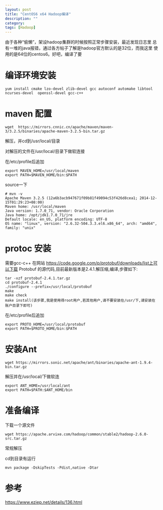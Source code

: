 ```yaml
---
layout: post
title: "CentOS6 x64 Hadoop编译"
description: ""
category:
tags: [Hadoop]
---
```



由于各种“偷懒”，架设hadoop集群的时候按照正常步骤安装，最近发现日志里
总有一堆的java报错，通过各方帖子了解是hadoop官方默认的是32位，而我这里
使用的是64位的centos6。好吧，编译了要


# 编译环境安装

    yum install cmake lzo-devel zlib-devel gcc autoconf automake libtool ncurses-devel  openssl-devel gcc-c++


# maven 配置

    wget  https://mirrors.cnnic.cn/apache/maven/maven-3/3.2.5/binaries/apache-maven-3.2.5-bin.tar.gz

解压，并cd到/usr/local/目录

对解压的文件在/usr/local/目录下做软连接

在/etc/profile后追加

    export MAVEN_HOME=/usr/local/maven
    export PATH=$MAVEN_HOME/bin:$PATH

source一下

    # mvn -v
    Apache Maven 3.2.5 (12a6b3acb947671f09b81f49094c53f426d8cea1; 2014-12-15T01:29:23+08:00)
    Maven home: /usr/local/maven
    Java version: 1.7.0_71, vendor: Oracle Corporation
    Java home: /opt/jdk1.7.0_71/jre
    Default locale: en_US, platform encoding: UTF-8
    OS name: "linux", version: "2.6.32-504.3.3.el6.x86_64", arch: "amd64", family: "unix"

# protoc 安装
需要gcc-c++
在网站 https://code.google.com/p/protobuf/downloads/list上可以下载 Protobuf 的源代码,目前最新版本是2.4.1.解压缩,编译,步骤如下:

    tar -xzf protobuf-2.4.1.tar.gz
    cd protobuf-2.4.1
    ./configure --prefix=/usr/local/protobuf
    make
    make check
    make install(该步骤,我是使用得root用户,若其他用户,请不要安装在/usr/下,请安装在账户目录下即可)

在/etc/profile后追加

    export PROTO_HOME=/usr/local/protobuf
    export PATH=$PROTO_HOME/bin:$PATH


# 安装Ant

    wget https://mirrors.sonic.net/apache/ant/binaries/apache-ant-1.9.4-bin.tar.gz
解压并在/usr/local/下做软连

    export ANT_HOME=/usr/local/ant
    export PATH=$PATH:$ANT_HOME/bin

# 准备编译

下载一个源文件

    wget https://apache.arvixe.com/hadoop/common/stable2/hadoop-2.6.0-src.tar.gz

常规解压

cd到目录有运行

    mvn package -DskipTests -Pdist,native -Dtar



# 参考
<https://www.eziep.net/details/136.html>
